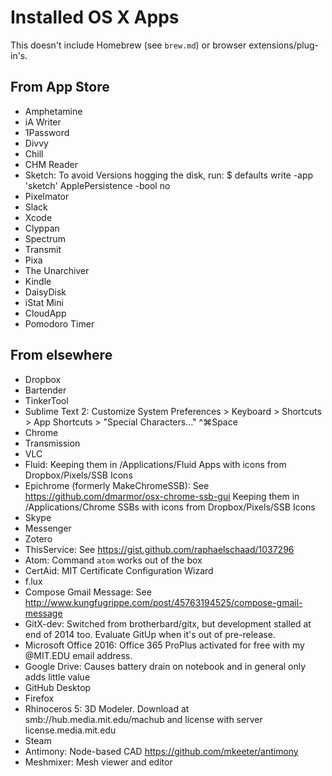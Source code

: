 # Installed OS X Apps

This doesn't include Homebrew (see `brew.md`) or browser extensions/plug-in's.

## From App Store
- Amphetamine
- iA Writer
- 1Password
- Divvy
- Chill
- CHM Reader
- Sketch: To avoid Versions hogging the disk, run: $ defaults write -app 'sketch' ApplePersistence -bool no
- Pixelmator
- Slack
- Xcode
- Clyppan
- Spectrum
- Transmit
- Pixa
- The Unarchiver
- Kindle
- DaisyDisk
- iStat Mini
- CloudApp
- Pomodoro Timer

## From elsewhere
- Dropbox
- Bartender
- TinkerTool
- Sublime Text 2: Customize System Preferences > Keyboard > Shortcuts > App Shortcuts > "Special Characters…" ^⌘Space
- Chrome
- Transmission
- VLC
- Fluid: Keeping them in /Applications/Fluid Apps with icons from Dropbox/Pixels/SSB Icons
- Epichrome (formerly MakeChromeSSB): See https://github.com/dmarmor/osx-chrome-ssb-gui Keeping them in /Applications/Chrome SSBs with icons from Dropbox/Pixels/SSB Icons
- Skype
- Messenger
- Zotero
- ThisService: See https://gist.github.com/raphaelschaad/1037296
- Atom: Command `atom` works out of the box
- CertAid: MIT Certificate
Configuration Wizard
- f.lux
- Compose Gmail Message: See http://www.kungfugrippe.com/post/45763194525/compose-gmail-message
- GitX-dev: Switched from brotherbard/gitx, but development stalled at end of 2014 too. Evaluate GitUp when it's out of pre-release.
- Microsoft Office 2016: Office 365 ProPlus activated for free with my @MIT.EDU email address.
- Google Drive: Causes battery drain on notebook and in general only adds little value
- GitHub Desktop
- Firefox
- Rhinoceros 5: 3D Modeler. Download at smb://hub.media.mit.edu/machub and license with server license.media.mit.edu
- Steam
- Antimony: Node-based CAD https://github.com/mkeeter/antimony
- Meshmixer: Mesh viewer and editor

